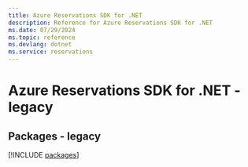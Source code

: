 ```yaml
---
title: Azure Reservations SDK for .NET
description: Reference for Azure Reservations SDK for .NET
ms.date: 07/29/2024
ms.topic: reference
ms.devlang: dotnet
ms.service: reservations
---
```

# Azure Reservations SDK for .NET - legacy
## Packages - legacy
[!INCLUDE [packages](reservations-index.md)]